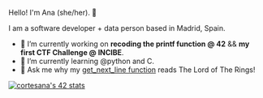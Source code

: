 Hello! I'm Ana (she/her). 🔧

I am a software developer + data person based in Madrid, Spain.

- 🔭 I’m currently working on **recoding the printf function @ 42** && **my first CTF Challenge @ INCIBE**. 
- 🌱 I’m currently learning @python and C.
- 💬 Ask me why my [get_next_line function](https://github.com/cortesana/get_next_line) reads The Lord of The Rings!

[![cortesana's 42 stats](https://badge42.herokuapp.com/api/stats/ancortes?privacyName=true
)](https://github.com/JaeSeoKim/badge42)
